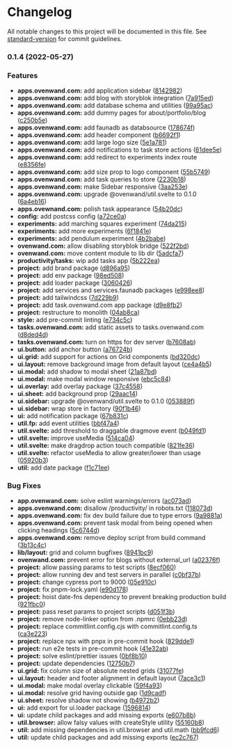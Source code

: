 # Changelog

All notable changes to this project will be documented in this file. See [standard-version](https://github.com/conventional-changelog/standard-version) for commit guidelines.

### 0.1.4 (2022-05-27)

### Features

- **apps.ovenwand.com:** add application sidebar ([8142982](https://github.com/ovenwand/ovenwand.com/commit/8142982569e3bd289accd3480320e599ae5c824f))
- **apps.ovenwand.com:** add blog with storyblok integration ([7a915ed](https://github.com/ovenwand/ovenwand.com/commit/7a915edb66058bbb15daa000b375bda85a4933f2))
- **apps.ovenwand.com:** add database schema and utilities ([99a95ac](https://github.com/ovenwand/ovenwand.com/commit/99a95ac8994648e572546b90a65e51e62cc72780))
- **apps.ovenwand.com:** add dummy pages for about/portfolio/blog ([c250b5e](https://github.com/ovenwand/ovenwand.com/commit/c250b5e82a9ce2d77cb1e8ab8b7fc70d449ee400))
- **apps.ovenwand.com:** add faunadb as databsource ([178674f](https://github.com/ovenwand/ovenwand.com/commit/178674f9c9c959d64cefe3f8c6ff918fd0fd280d))
- **apps.ovenwand.com:** add header component ([b6692f1](https://github.com/ovenwand/ovenwand.com/commit/b6692f182e08f235df6090afe61d5cb05854ddd1))
- **apps.ovenwand.com:** add large logo size ([5e1a781](https://github.com/ovenwand/ovenwand.com/commit/5e1a7815c9095bad21e91cb8fe9c1b084b55ee8b))
- **apps.ovenwand.com:** add notifications to task store actions ([61dee5e](https://github.com/ovenwand/ovenwand.com/commit/61dee5e33c4f84824e88bd8d36862f8b9f3f20a8))
- **apps.ovenwand.com:** add redirect to experiments index route ([e8356fe](https://github.com/ovenwand/ovenwand.com/commit/e8356fe91efb893a27603418be5672ed1c9923b1))
- **apps.ovenwand.com:** add size prop to logo component ([55b5749](https://github.com/ovenwand/ovenwand.com/commit/55b5749d92dbb9a1f5551f648eb0e10274772017))
- **apps.ovenwand.com:** add task queries to store ([2230b18](https://github.com/ovenwand/ovenwand.com/commit/2230b188d0a0e9fd6c04b401b9bcd5f72ef6bee2))
- **apps.ovenwand.com:** make Sidebar responsive ([3aa253e](https://github.com/ovenwand/ovenwand.com/commit/3aa253ec699a1b96b1dc555572632eab51c46528))
- **apps.ovenwand.com:** upgrade @ovenwand/util.svelte to 0.1.0 ([6a4eb16](https://github.com/ovenwand/ovenwand.com/commit/6a4eb164d9c3c1f682ca91c7a167b6165e1a8c27))
- **apps.ovewnand.com:** polish task appearance ([54b20dc](https://github.com/ovenwand/ovenwand.com/commit/54b20dc51515c5108a710b75c716a6709b0e9a95))
- **config:** add postcss config ([a72ce0a](https://github.com/ovenwand/ovenwand.com/commit/a72ce0a6f5332bb25b8a3a26cbe614a8975ff1b2))
- **experiments:** add marching squares experiment ([74da215](https://github.com/ovenwand/ovenwand.com/commit/74da215b9b5608ffae7b9357403f0ba232d10348))
- **experiments:** add more experiments ([6f1841e](https://github.com/ovenwand/ovenwand.com/commit/6f1841e4f8d445d2bf6539c40ee914e4dfa31ffc))
- **experiments:** add pendulum experiment ([4b2babe](https://github.com/ovenwand/ovenwand.com/commit/4b2babeecb753e9a52411f51b2bcccc7749827ea))
- **ovenwand.com:** allow disabling storyblok bridge ([522f2bd](https://github.com/ovenwand/ovenwand.com/commit/522f2bd0b997ba025e2fcb2d5ffd34f926309b2e))
- **ovenwand.com:** move content module to lib dir ([5adcfa7](https://github.com/ovenwand/ovenwand.com/commit/5adcfa74f7e08f9559b77410d845d5f9e749f86f))
- **productivity/tasks:** wip add tasks app ([5b222ea](https://github.com/ovenwand/ovenwand.com/commit/5b222ea0e6f18e360aa083885c38393f8e0bad2d))
- **project:** add brand package ([d896a95](https://github.com/ovenwand/ovenwand.com/commit/d896a9587ab00c9cf68d4ba6e9cdc221ebbf134b))
- **project:** add env package ([98ed508](https://github.com/ovenwand/ovenwand.com/commit/98ed5089ee547558173acdce873e25510cce99d1))
- **project:** add loader package ([3060426](https://github.com/ovenwand/ovenwand.com/commit/3060426dc65ef6ba7b221394f081005d4b13fbea))
- **project:** add services and services.faunadb packages ([e998ee8](https://github.com/ovenwand/ovenwand.com/commit/e998ee8d08853533b87455f937077c078fa7c31d))
- **project:** add tailwindcss ([7d229b9](https://github.com/ovenwand/ovenwand.com/commit/7d229b9084f53cfdc3fec84cb9247e9e56fa5d82))
- **project:** add task.ovenwand.com app package ([d9e8fb2](https://github.com/ovenwand/ovenwand.com/commit/d9e8fb251340e982e5fe8dcf5c5b48a4c36ac049))
- **project:** restructure to monolith ([04ab8ca](https://github.com/ovenwand/ovenwand.com/commit/04ab8caca4651c8016a0466fa6b924773194822b))
- **style:** add pre-commit linting ([e734c5c](https://github.com/ovenwand/ovenwand.com/commit/e734c5c1386b6ab5875c23e9249832395a013eb6))
- **tasks.ovenwand.com:** add static assets to tasks.ovenwand.com ([d8ded4d](https://github.com/ovenwand/ovenwand.com/commit/d8ded4d0f622029bb3a25338faf03d78f1f8f067))
- **tasks.ovenwand.com:** turn on https for dev server ([b7608ab](https://github.com/ovenwand/ovenwand.com/commit/b7608ab936bb085bc2a53d4d6f0ea4c8b4661aaf))
- **ui.button:** add anchor button ([a76724b](https://github.com/ovenwand/ovenwand.com/commit/a76724b7bc83341064a070da4259099015066ae2))
- **ui.grid:** add support for actions on Grid components ([bd320dc](https://github.com/ovenwand/ovenwand.com/commit/bd320dcd5f993ebbdf0c340b1b4c710b748c03d7))
- **ui.layout:** remove background image from default layout ([ce4a4b5](https://github.com/ovenwand/ovenwand.com/commit/ce4a4b53efbf75161b68e6ab1530374893053900))
- **ui.modal:** add shadow to modal sheet ([21a87bd](https://github.com/ovenwand/ovenwand.com/commit/21a87bdcff1242ca3241da611ae3105b95520c98))
- **ui.modal:** make modal window responsive ([ebc5c84](https://github.com/ovenwand/ovenwand.com/commit/ebc5c842dc94130a49fe466cba470c1e2d9d314f))
- **ui.overlay:** add overlay package ([37c4558](https://github.com/ovenwand/ovenwand.com/commit/37c455861f6e2ad5365fbd6bbc3a50c13180d9b1))
- **ui.sheet:** add background prop ([29aac14](https://github.com/ovenwand/ovenwand.com/commit/29aac14beadc8fd2aaa068f93778bd61730f4946))
- **ui.sidebar:** upgrade @ovenwand/util.svelte to 0.1.0 ([053889f](https://github.com/ovenwand/ovenwand.com/commit/053889fe0181075a3908a886f95d4e6934353ec7))
- **ui.sidebar:** wrap store in factory ([90f1b46](https://github.com/ovenwand/ovenwand.com/commit/90f1b46a7df8bb8e2b04893dd11c0dd411947522))
- **ui:** add notification package ([67b831c](https://github.com/ovenwand/ovenwand.com/commit/67b831cbf17e95100b40d6d321aa7fba7a521c12))
- **util.fp:** add event utilities ([bbf47a4](https://github.com/ovenwand/ovenwand.com/commit/bbf47a4ad8f41ae0f06ae65eea1fe95fe1d59bdd))
- **util.svelte:** add threshold to draggable dragmove event ([b049fd1](https://github.com/ovenwand/ovenwand.com/commit/b049fd15cd50e9abd45e7a965146c6907be36d76))
- **util.svelte:** improve useMedia ([514ca04](https://github.com/ovenwand/ovenwand.com/commit/514ca040e94a4d02c317714fc1e462b20e248767))
- **util.svelte:** make dragdrop action touch compatible ([821fe36](https://github.com/ovenwand/ovenwand.com/commit/821fe36ca6df88956c028bc50989901967164619))
- **util.svelte:** refactor useMedia to allow greater/lower than usage ([05920b3](https://github.com/ovenwand/ovenwand.com/commit/05920b3361d0ee8bac3c633616a0f676cf184411))
- **util:** add date package ([f1c71ee](https://github.com/ovenwand/ovenwand.com/commit/f1c71ee19b7a620b20876683ce39e9abcfe7af06))

### Bug Fixes

- **app.ovenwand.com:** solve eslint warnings/errors ([ac073ad](https://github.com/ovenwand/ovenwand.com/commit/ac073ad7816ccee7d2e0cb711348a23b0c02264f))
- **apps.ovenwand.com:** disallow /productivity/ in robots.txt ([118073d](https://github.com/ovenwand/ovenwand.com/commit/118073db499fa1cae268252d84fd9fa33b198af2))
- **apps.ovenwand.com:** fix dev build failure due to type errors ([9a9881a](https://github.com/ovenwand/ovenwand.com/commit/9a9881a96bae6586e878c5d749aa4f869d33ffe6))
- **apps.ovenwand.com:** prevent task modal from being opened when clicking headings ([5c6744d](https://github.com/ovenwand/ovenwand.com/commit/5c6744d8746c5a275145cb98f152b5a1ae7241d7))
- **apps.ovenwand.com:** remove deploy script from build command ([3b13c4c](https://github.com/ovenwand/ovenwand.com/commit/3b13c4c2953a1d3520d1e6cfb9e051eb122a46ae))
- **lib/layout:** grid and column bugfixes ([8941bc9](https://github.com/ovenwand/ovenwand.com/commit/8941bc9664139bd8ca3479166dbd66f325e532ea))
- **ovenwand.com:** prevent error for blogs without external_url ([a02376f](https://github.com/ovenwand/ovenwand.com/commit/a02376ffc9e607a893686ef72d778707f73be808))
- **project:** allow passing params to test scripts ([8ecf060](https://github.com/ovenwand/ovenwand.com/commit/8ecf0603ce2c38cbe6cfdc5842a5d6307e9898f2))
- **project:** allow running dev and test servers in parallel ([c0bf37b](https://github.com/ovenwand/ovenwand.com/commit/c0bf37b4ab0ebe1edbcdb442814eb320c196e4a6))
- **project:** change cypress port to 9000 ([05e910c](https://github.com/ovenwand/ovenwand.com/commit/05e910c15ff5db50b9e9ac017fb7f0f6a9d6913a))
- **project:** fix pnpm-lock.yaml ([e90d178](https://github.com/ovenwand/ovenwand.com/commit/e90d1782f519ad997ec3cb477718d299b2a22c43))
- **project:** hoist date-fns dependency to prevent breaking production build ([921fbc0](https://github.com/ovenwand/ovenwand.com/commit/921fbc0da92fd3a71ebb584d252bde57b7bc2867))
- **project:** pass reset params to project scripts ([d051f3b](https://github.com/ovenwand/ovenwand.com/commit/d051f3bf4417a409b6d82e56ab3cd5c632ff2f6b))
- **project:** remove node-linker option from .npmrc ([0ebb23d](https://github.com/ovenwand/ovenwand.com/commit/0ebb23d5a32e6b9fef9bcdfb0e2b62f2864fe69e))
- **project:** replace commitlint.config.cjs with commitlint.config.ts ([ca3e223](https://github.com/ovenwand/ovenwand.com/commit/ca3e2234127dfacb7ee77ee82746bc9fd606592f))
- **project:** replace npx with pnpx in pre-commit hook ([829dde1](https://github.com/ovenwand/ovenwand.com/commit/829dde1baed480a91926f2c9f4d91d1c009fdae5))
- **project:** run e2e tests in pre-commit hook ([41e32ab](https://github.com/ovenwand/ovenwand.com/commit/41e32abe51d7d8220d6ff606d6d494b479ca884a))
- **project:** solve eslint/prettier issues ([0bf8b10](https://github.com/ovenwand/ovenwand.com/commit/0bf8b109e05ac88e223907c4b958c3b5a8356a24))
- **project:** update dependencies ([12750b7](https://github.com/ovenwand/ovenwand.com/commit/12750b715fff37133f7164e0b68ac2db9888f024))
- **ui.grid:** fix column size of absolute nested grids ([31077fe](https://github.com/ovenwand/ovenwand.com/commit/31077fea50874330edb03c69b3dd65c72ba99653))
- **ui.layout:** header and footer alignment in default layout ([7ace3c1](https://github.com/ovenwand/ovenwand.com/commit/7ace3c1515b6abb5c1473417c6808688e1884a55))
- **ui.modal:** make modal overlay clickable ([59f4a93](https://github.com/ovenwand/ovenwand.com/commit/59f4a93043cfa7f1a0e538d4a79ff1dcde1ad7d6))
- **ui.modal:** resolve grid having outside gap ([1d9cadf](https://github.com/ovenwand/ovenwand.com/commit/1d9cadfd3da4b0f1c65a77533c34f0bd91d7548d))
- **ui.sheet:** resolve shadow not showing ([b4972b2](https://github.com/ovenwand/ovenwand.com/commit/b4972b247b156273dc99f499e384ed5a464d8252))
- **ui:** add export for ui.loader package ([1596814](https://github.com/ovenwand/ovenwand.com/commit/15968140b732654b5dd50ad29043275c2bfdc514))
- **ui:** update child packages and add missing exports ([e607b8b](https://github.com/ovenwand/ovenwand.com/commit/e607b8b19e5c4c29862e2ac84bc3ec1f6099d78d))
- **util.browser:** allow falsy values with createStyle utility ([55160b8](https://github.com/ovenwand/ovenwand.com/commit/55160b85f7e83bc1546105e35e8328888c4f6216))
- **util:** add missing dependencies in util.browser and util.math ([bb9fcd6](https://github.com/ovenwand/ovenwand.com/commit/bb9fcd6308f232de0692bf896a56db9c300fbef1))
- **util:** update child packages and add missing exports ([ec2c767](https://github.com/ovenwand/ovenwand.com/commit/ec2c7676d1dd0c4f1d411038b0fca853ff3a6919))
